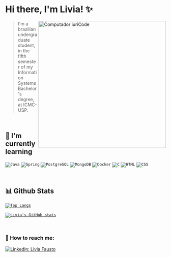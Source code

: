 # Hi there, I'm Livia! ✨

<img src="https://raw.githubusercontent.com/MicaelliMedeiros/micaellimedeiros/master/image/computer-illustration.png" min-width="400px" max-width="400px" width="400px" align="right" alt="Computador iuriCode">


> I'm a brazilian undergraduate student, in the fifth semester of my Information Systems Bachelor's degree, at ICMC-USP.


<br>

## 🌱 I'm currently learning
<code><img src="https://img.shields.io/badge/Java-ED8B00?style=for-the-badge&logo=java&logoColor=white" alt="Java"></code>
<code><img src="https://img.shields.io/badge/Spring-6DB33F?style=for-the-badge&logo=spring&logoColor=white" alt="Spring"></code>
<code><img src="https://img.shields.io/badge/PostgreSQL-316192?style=for-the-badge&logo=postgresql&logoColor=white" alt="PostgreSQL"></code>
<code><img src="https://img.shields.io/badge/MongoDB-4EA94B?style=for-the-badge&logo=mongodb&logoColor=white" alt="MongoDB"></code>
<code><img src="https://img.shields.io/badge/Docker-2496ED?style=for-the-badge&logo=docker&logoColor=white" alt="Docker"></code>
<code><img src="https://img.shields.io/badge/C-00599C?style=for-the-badge&logo=c&logoColor=white" alt="C"></code>
<code><img src="https://img.shields.io/badge/HTML5-E34F26?style=for-the-badge&logo=html5&logoColor=white" alt="HTML"></code>
<code><img src="https://img.shields.io/badge/CSS-239120?&style=for-the-badge&logo=css3&logoColor=white" alt="CSS"></code>

<br>

## 📊 Github Stats

<code>[![Top Langs](https://github-readme-stats.vercel.app/api/top-langs/?username=liviafausto&layout=compact&theme=tokyonight)](https://github.com/liviafausto)</code>

<code>[![Livia's GitHub stats](https://github-readme-stats.vercel.app/api?username=liviafausto&theme=tokyonight&show_icons=true)](https://github.com/liviafausto)</code>

<br>

### 💬 How to reach me:

[![Linkedin: Livia Fausto](https://img.shields.io/badge/LinkedIn-0077B5?style=for-the-badge&logo=linkedin&logoColor=white&link=https://www.linkedin.com/in/liviafausto/)](https://www.linkedin.com/in/liviafausto/)
